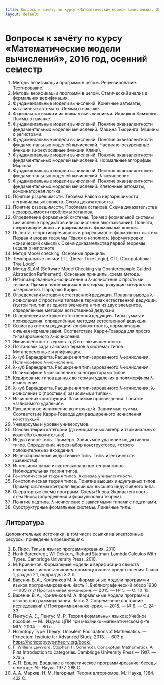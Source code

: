 ```yaml
---
title: Вопросы к зачёту по курсу «Математические модели вычислений», 2015 год, осенний семестр
layout: default
---
```


# Вопросы к зачёту по курсу «Математические модели вычислений», 2016 год, осенний семестр

1. Методы верификации программ в целом. Рецензирование. Тестирование.
2. Методы верификации программ в целом. Статический анализ и формальная верификация.
3. Фундаментальные модели вычислений. Конечные автоматы, магазинные автоматы. Леммы о накачке.
4. Формальные языки и их связь с вычислениями. Иерархия Хомского. Леммы о накачке.
5. Фундаментальные модели вычислений. Понятие эквивалентности фундаментальных моделей вычислений. Машина Тьюринга. Машины с регистрами.
6. Фундаментальные модели вычислений. Понятие эквивалентности фундаментальных моделей вычислений. Частично-рекурсивные функции (μ-рекурсивные функции Клини).
7. Фундаментальные модели вычислений. Понятие эквивалентности фундаментальных моделей вычислений. Нормальные алгорифмы Маркова.
8. Фундаментальные модели вычислений. Понятие эквивалентности фундаментальных моделей вычислений. λ-исчисление.
9. Фундаментальные модели вычислений. Понятие эквивалентности фундаментальных моделей вычислений. Клеточные автоматы, комбинаторная логика.
10. Понятие разрешимости. Теорема Райса о неразрешимости нетривиальных свойств. Схема доказательства.
11. Понятие разрешимости. Проблема останова. Схема доказательства неразрешимости проблемы останова.
11. Определение формальной системы. Пример формальной системы (исчисление предикатов или исчисление высказываний). Полнота, непротиворечивость и разрешимость формальных систем.
12. Полнота, непротиворечивость и разрешимость формальных систем. Первая и вторая теоремы Гёделя о неполноте (формулировки, «физический смысл»). Схема доказательства первой теоремы Гёделя о неполноте.
13. Метод Model checking. Основные принципы.
14. Темпоральные логики LTL (Linear Time Logic), CTL (Computational Tree Logic).
15. Метод SLAM (Software Model Checking via Counterexample Guided Abstraction Refinement). Основные принципы, схема метода.
16. Нетипизированное λ-исчисление и λ-исчисление с простыми типами. Пример нетипизированного терма, редукция которого не завершается. Парадокс Карри.
17. Определения методом естественной дедукции. Правила вывода λ-исчисления с простыми типами в терминах естественной дедукции. Пустой тип, тип из одного элемента и тип из двух элементов, определённые методом естественной дедукции. 
18. Определения методом естественной дедукции. Типы суммы и произведения, определённые методом естественной дедукции.
19. Свойства систем редукции: конфлюэнтность, нормализация, сильная нормализация. Соответствие Карри-Говарда для просто типизированного λ-исчисления.
20. Эквивалентность термов. α, β и η-эквивалентность.
24. Постановки задач анализа термов в системах типов. Метапеременные и унификация.
21. λ-куб Барендрегта. Расширения типизированного λ-исчисления. Полиморфное λ-исчисление.
21. λ-куб Барендрегта. Расширения типизированного λ-исчисления. Полиморфное λ-исчисление с конструкторами типов.
21. Кодирование типов данных по термам удаления в полиморфном λ-исчислении.
21. λ-куб Барендрегта. Расширения типизированного λ-исчисления. λ-исчисление с (простыми) зависимыми типами.
22. Исчисление конструкций. Зависимые произведения. Понятие «зависимого удаления».
23. Расширенное исчисление конструкций. Зависимые суммы. Соответствие Карри-Говарда для расширенного исчисления конструкций.
24. Универсумы и уровни универсумов.
25. Основы теории категорий (до инициальных алгебр и терминальных коалгебр включительно).
26. Индуктивные типы. Примеры. Зависимое удаление индуктивных типов. Определение через набор конструкторов, «строго положительные» вхождения.
30. Индексированные индуктивные типы. Типы идентичности (равенства).
31. Интензиональные и экстензиональные теории типов. Наблюдательная теория типов.
32. Гомотопическая теория типов. Аксиома унивалентности.
33. Гомотопическая теория типов. Понятие высших индуктивных типов. Пример системы контроля версий как высшего индуктивного типа.
34. Операторные схемы программ. Схемы Янова. Эквивалентность схем Янова (определения и формулировки теорем).
35. Понятие подтипа. λ-исчисление с зависимыми типами с подтипами.
36. Субструктурные формальные системы. Линейные типы.

## Литература
Дополнительные источники, в том числе ссылки на электронные ресурсы, приведены в презентациях.

1. Б. Пирс. Типы в языках программирования. 2010
2. Henk Barendregt, Wil Dekkers, Richard Statman. Lambda Calculus With Types. Cambridge University Press, 2010.
3. М. Кривчиков. Формальные модели и верификация свойств программ с использованием промежуточного представления. Глава 1, раздел 2.1, подраздел 3.2.6.
4. Васенин В. А., Кривчиков М. А. Формальные модели программ и языков программирования. Часть 1. Библиографический обзор 1930—1989 гг // Программная инженерия. — 2015. — № 5. — С. 10–19. 
5. Васенин В. А., Кривчиков М. А. Формальные модели программ и языков программирования. Часть 2. Современное состояние исследований // Программная инженерия. — 2015. — № 6. — С. 24–33.
6. Пентус А. Е., Пентус М. Р. Теория формальных языков: Учебное пособие. — М.: Изд-во ЦПИ при механико-математическом ф-те МГУ, 2004. — 80 с.
1. Homotopy Type Theory: Univalent Foundations of Mathematics. — Princeton: Institute for Advanced Study, 2013. — 603 p. https://homotopytypetheory.org/book/
2. F. William Lawvere, Stephen H. Schanuel. Conceptual Mathematics: A First Introduction to Categories. Cambridge University Press — 1997. — 374 p.
8. А. П. Ершов. Введение в теоретическое программирование: беседы о методе. М.: Наука, 1977. 288 С.
9. А. А. Марков, Н. М. Нагорный. Теория алгорифмов. М.: Наука, 1984. 432 С.
